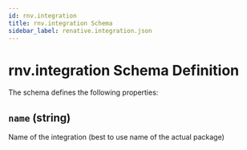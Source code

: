 ```yaml
---
id: rnv.integration
title: rnv.integration Schema
sidebar_label: renative.integration.json
---
```



# rnv.integration Schema Definition

The schema defines the following properties:

## `name` (string)

Name of the integration (best to use name of the actual package)